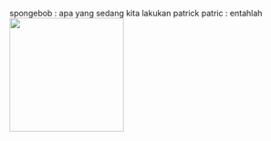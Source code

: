 spongebob : apa yang sedang kita lakukan patrick
patric    : entahlah
<img src="https://raw.githubusercontent.com/husniramdani/lets-go/master/patrick.jpg" height="200" />
